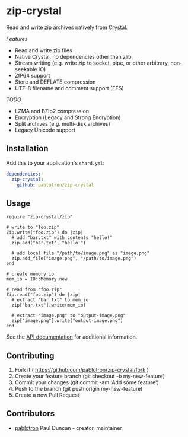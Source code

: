 # zip-crystal

Read and write zip archives natively from
[Crystal](http://crystal-lang.org/).

*Features*
* Read and write zip files
* Native Crystal, no dependencies other than zlib
* Stream writing (e.g. write zip to socket, pipe, or other arbitrary, non-seekable IO)
* ZIP64 support
* Store and DEFLATE compression
* UTF-8 filename and comment support (EFS)

*TODO*
* LZMA and BZip2 compression
* Encryption (Legacy and Strong Encryption)
* Split archives (e.g. multi-disk archives)
* Legacy Unicode support

## Installation

Add this to your application's `shard.yml`:

```yaml
dependencies:
  zip-crystal:
    github: pablotron/zip-crystal
```

## Usage

```crystal
require "zip-crystal/zip"

# write to "foo.zip"
Zip.write("foo.zip") do |zip|
  # add "bar.txt" with contents "hello!"
  zip.add("bar.txt", "hello!")

  # add local file "/path/to/image.png" as "image.png"
  zip.add_file("image.png", "/path/to/image.png")
end

# create memory io
mem_io = IO::Memory.new

# read from "foo.zip"
Zip.read("foo.zip") do |zip|
  # extract "bar.txt" to mem_io
  zip["bar.txt"].write(mem_io)

  # extract "image.png" to "output-image.png"
  zip["image.png"].write("output-image.png")
end
```

See the [API documentation](https://pablotron.github.com/zip-crystal/)
for additional information.

## Contributing

1. Fork it ( https://github.com/pablotron/zip-crystal/fork )
2. Create your feature branch (git checkout -b my-new-feature)
3. Commit your changes (git commit -am 'Add some feature')
4. Push to the branch (git push origin my-new-feature)
5. Create a new Pull Request

## Contributors

- [pablotron](https://github.com/pablotron) Paul Duncan - creator, maintainer
